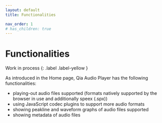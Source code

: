 ```yaml
---
layout: default
title: Functionalities

nav_order: 1
# has_children: true
---
```


# Functionalities

Work in process
{: .label .label-yellow }

As introduced in the Home page, Qia Audio Player has the following functionalities:

* playing-out audio files supported (formats natively supported by the browser in use and additionally speex (.spx))
* using JavaScript codec plugins to support more audio formats
* showing peakline and waveform graphs of audio files supported
* showing metadata of audio files
